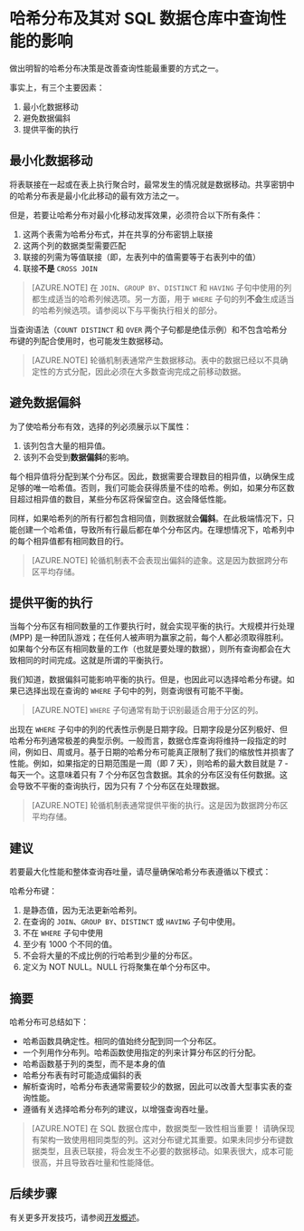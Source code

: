 <properties
   pageTitle="哈希分布及其对 SQL 数据仓库中查询性能的影响 | Azure"
   description="在开发解决方案之前，了解哈希分布表及其如何影响 Azure SQL 数据仓库中的查询性能。"
   services="sql-data-warehouse"
   documentationCenter="NA"
   authors="jrowlandjones"
   manager="barbkess"
   editor=""/>

<tags
   ms.service="sql-data-warehouse"
   ms.date="02/09/2016"
   wacn.date="03/28/2016"/>

# 哈希分布及其对 SQL 数据仓库中查询性能的影响

做出明智的哈希分布决策是改善查询性能最重要的方式之一。

事实上，有三个主要因素：

1. 最小化数据移动
2. 避免数据偏斜
3. 提供平衡的执行

## 最小化数据移动
将表联接在一起或在表上执行聚合时，最常发生的情况就是数据移动。共享密钥中的哈希分布表是最小化此移动的最有效方法之一。

但是，若要让哈希分布对最小化移动发挥效果，必须符合以下所有条件：

1. 这两个表需为哈希分布式，并在共享的分布密钥上联接
2. 这两个列的数据类型需要匹配
3. 联接的列需为等值联接（即，左表列中的值需要等于右表列中的值）
4. 联接**不是** `CROSS JOIN`

> [AZURE.NOTE] 在 `JOIN`、`GROUP BY`、`DISTINCT` 和 `HAVING` 子句中使用的列都生成适当的哈希列候选项。另一方面，用于 `WHERE` 子句的列**不会**生成适当的哈希列候选项。请参阅以下与平衡执行相关的部分。

当查询语法（`COUNT DISTINCT` 和 `OVER` 两个子句都是绝佳示例）和不包含哈希分布键的列配合使用时，也可能发生数据移动。

> [AZURE.NOTE] 轮循机制表通常产生数据移动。表中的数据已经以不具确定性的方式分配，因此必须在大多数查询完成之前移动数据。

## 避免数据偏斜
为了使哈希分布有效，选择的列必须展示以下属性：

1. 该列包含大量的相异值。
2. 该列不会受到**数据偏斜**的影响。

每个相异值将分配到某个分布区。因此，数据需要合理数目的相异值，以确保生成足够的唯一哈希值。否则，我们可能会获得质量不佳的哈希。例如，如果分布区数目超过相异值的数目，某些分布区将保留空白。这会降低性能。

同样，如果哈希列的所有行都包含相同值，则数据就会**偏斜**。在此极端情况下，只能创建一个哈希值，导致所有行最后都在单个分布区内。在理想情况下，哈希列中的每个相异值都有相同数目的行。

> [AZURE.NOTE] 轮循机制表不会表现出偏斜的迹象。这是因为数据跨分布区平均存储。

## 提供平衡的执行
当每个分布区有相同数量的工作要执行时，就会实现平衡的执行。大规模并行处理 (MPP) 是一种团队游戏；在任何人被声明为赢家之前，每个人都必须取得胜利。如果每个分布区有相同数量的工作（也就是要处理的数据），则所有查询都会在大致相同的时间完成。这就是所谓的平衡执行。

我们知道，数据偏斜可能影响平衡的执行。但是，也因此可以选择哈希分布键。如果已选择出现在查询的 `WHERE` 子句中的列，则查询很有可能不平衡。

> [AZURE.NOTE] `WHERE` 子句通常有助于识别最适合用于分区的列。

出现在 `WHERE` 子句中的列的代表性示例是日期字段。日期字段是分区列极好、但哈希分布列通常极差的典型示例。一般而言，数据仓库查询将维持一段指定的时间，例如日、周或月。基于日期的哈希分布可能真正限制了我们的缩放性并损害了性能。例如，如果指定的日期范围是一周（即 7 天），则哈希的最大数目就是 7 - 每天一个。这意味着只有 7 个分布区包含数据。其余的分布区没有任何数据。这会导致不平衡的查询执行，因为只有 7 个分布区在处理数据。

> [AZURE.NOTE] 轮循机制表通常提供平衡的执行。这是因为数据跨分布区平均存储。

## 建议
若要最大化性能和整体查询吞吐量，请尽量确保哈希分布表遵循以下模式：

哈希分布键：

1. 是静态值，因为无法更新哈希列。 
2. 在查询的 `JOIN`、`GROUP BY`、`DISTINCT` 或 `HAVING` 子句中使用。
2. 不在 `WHERE` 子句中使用
3. 至少有 1000 个不同的值。
4. 不会将大量的不成比例的行哈希到少量的分布区。
5. 定义为 NOT NULL。NULL 行将聚集在单个分布区中。

## 摘要

哈希分布可总结如下：

- 哈希函数具确定性。相同的值始终分配到同一个分布区。
- 一个列用作分布列。哈希函数使用指定的列来计算分布区的行分配。
- 哈希函数基于列的类型，而不是本身的值
- 哈希分布表有时可能造成偏斜的表
- 解析查询时，哈希分布表通常需要较少的数据，因此可以改善大型事实表的查询性能。
- 遵循有关选择哈希分布列的建议，以增强查询吞吐量。

> [AZURE.NOTE] 在 SQL 数据仓库中，数据类型一致性相当重要！ 请确保现有架构一致使用相同类型的列。这对分布键尤其重要。如果未同步分布键数据类型，且表已联接，将会发生不必要的数据移动。如果表很大，成本可能很高，并且导致吞吐量和性能降低。


## 后续步骤
有关更多开发技巧，请参阅[开发概述][]。

<!--Image references-->

<!--Article references-->
[开发概述]: /documentation/articles/sql-data-warehouse-overview-develop

<!--MSDN references-->

<!--Other Web references-->

<!---HONumber=Mooncake_0321_2016-->